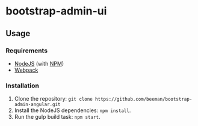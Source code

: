 # bootstrap-admin-ui

## Usage
### Requirements
* [NodeJS](http://nodejs.org/) (with [NPM](https://www.npmjs.org/))
* [Webpack](https://webpack.github.io/)

### Installation
1. Clone the repository: `git clone https://github.com/beeman/bootstrap-admin-angular.git`
2. Install the NodeJS dependencies: `npm install`.
3. Run the gulp build task: `npm start`.

